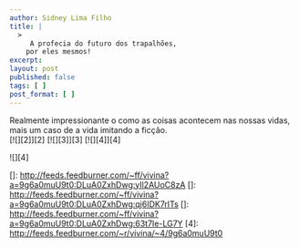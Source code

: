```yaml
---
author: Sidney Lima Filho
title: |
  >
     A profecia do futuro dos trapalhões,
    por eles mesmos!
excerpt:
layout: post
published: false
tags: [ ]
post_format: [ ]
---
```

Realmente impressionante o como as coisas acontecem nas nossas vidas, mais um caso de a vida imitando a ficção.  
[![][2]</img>][2] [![][3]</img>][3] [![][4]</img>][4] 

![][4]

 []: http://feeds.feedburner.com/~ff/vivina?a=9g6a0muU9t0:DLuA0ZxhDwg:yIl2AUoC8zA
 []: http://feeds.feedburner.com/~ff/vivina?a=9g6a0muU9t0:DLuA0ZxhDwg:qj6IDK7rITs
 []: http://feeds.feedburner.com/~ff/vivina?a=9g6a0muU9t0:DLuA0ZxhDwg:63t7Ie-LG7Y
 [4]: http://feeds.feedburner.com/~r/vivina/~4/9g6a0muU9t0